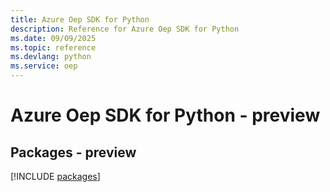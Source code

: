 ```yaml
---
title: Azure Oep SDK for Python
description: Reference for Azure Oep SDK for Python
ms.date: 09/09/2025
ms.topic: reference
ms.devlang: python
ms.service: oep
---
```

# Azure Oep SDK for Python - preview
## Packages - preview
[!INCLUDE [packages](oep-index.md)]
